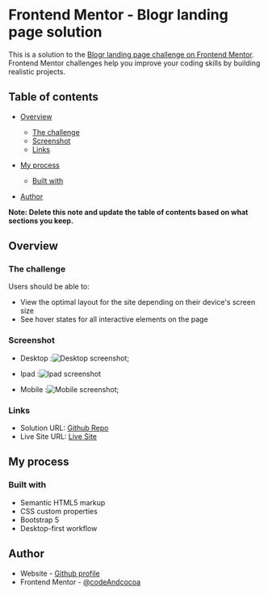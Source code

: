 # Frontend Mentor - Blogr landing page solution

This is a solution to the [Blogr landing page challenge on Frontend Mentor](https://www.frontendmentor.io/challenges/blogr-landing-page-EX2RLAApP). Frontend Mentor challenges help you improve your coding skills by building realistic projects. 

## Table of contents

- [Overview](#overview)
  - [The challenge](#the-challenge)
  - [Screenshot](#screenshot)
  - [Links](#links)
- [My process](#my-process)
  - [Built with](#built-with)
 
- [Author](#author)


**Note: Delete this note and update the table of contents based on what sections you keep.**

## Overview

### The challenge

Users should be able to:

- View the optimal layout for the site depending on their device's screen size
- See hover states for all interactive elements on the page

### Screenshot

- Desktop :![Desktop screenshot](./images/desktop-scrn-version.jpeg);

- Ipad :![Ipad screenshot](./images/ipad-scrn-version.jpeg)
- Mobile :![Mobile screenshot](./images/mobile-scrn-version.jpeg);

### Links

- Solution URL: [Github Repo](https://github.com/codeAndcocoa/blogr-landing-page.git)
- Live Site URL: [Live Site](https://codeandcocoa.github.io/blogr-landing-page/)

## My process

### Built with

- Semantic HTML5 markup
- CSS custom properties
- Bootstrap 5
- Desktop-first workflow









## Author

- Website - [Github profile](https://github.com/codeAndcocoa)
- Frontend Mentor - [@codeAndcocoa](https://www.frontendmentor.io/profile/codeAndcocoa)




